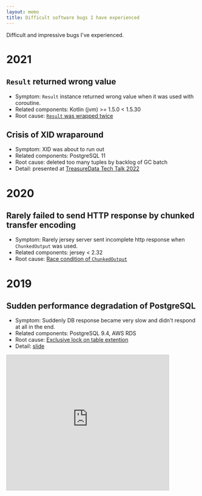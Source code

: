 ```yaml
---
layout: memo
title: Difficult software bugs I have experienced
---
```


Difficult and impressive bugs I've experienced.

# 2021
## `Result` returned wrong value
- Symptom: `Result` instance returned wrong value when it was used with coroutine.
- Related components: Kotlin (jvm) >= 1.5.0 < 1.5.30
- Root cause: [`Result` was wrapped twice](https://youtrack.jetbrains.com/issue/KT-46924)

## Crisis of XID wraparound
- Symptom: XID was about to run out
- Related components: PostgreSQL 11
- Root cause: deleted too many tuples by backlog of GC batch
- Detail: presented at [TreasureData Tech Talk 2022](https://techplay.jp/event/879660)

# 2020
## Rarely failed to send HTTP response by chunked transfer encoding
- Symptom: Rarely jersey server sent incomplete http response when `ChunkedOutput` was used.
- Related components: jersey < 2.32
- Root cause: [Race condition of `ChunkedOutput`](https://github.com/eclipse-ee4j/jersey/issues/4493)

# 2019
## Sudden performance degradation of PostgreSQL
- Symptom: Suddenly DB response became very slow and didn't respond at all in the end.
- Related components: PostgreSQL 9.4, AWS RDS
- Root cause: [Exclusive lock on table extention](https://www.postgresql.org/message-id/20150329185619.GA29062@alap3.anarazel.de)
- Detail: [slide](https://www.slideshare.net/secret/IDrdvr67oKY7Qp)
<iframe src="https://www.slideshare.net/slideshow/embed_code/key/IDrdvr67oKY7Qp" 
 width="427" height="356" frameborder="0" marginwidth="0" marginheight="0" 
 scrolling="no" style="border:1px solid #CCC; border-width:1px; margin-bottom:5px; max-width: 100%;" allowfullscreen
> </iframe>
